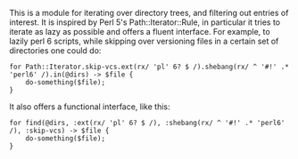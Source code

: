 This is a module for iterating over directory trees, and filtering out entries of interest. It is inspired by Perl 5's Path::Iterator::Rule, in particular it tries to iterate as lazy as possible and offers a fluent interface. For example, to lazily perl 6 scripts, while skipping over versioning files in a certain set of directories one could do:

```
for Path::Iterator.skip-vcs.ext(rx/ 'pl' 6? $ /).shebang(rx/ ^ '#!' .* 'perl6' /).in(@dirs) -> $file {
	do-something($file);
}
```

It also offers a functional interface, like this:

```
for find(@dirs, :ext(rx/ 'pl' 6? $ /), :shebang(rx/ ^ '#!' .* 'perl6' /), :skip-vcs) -> $file {
	do-something($file);
}
```

